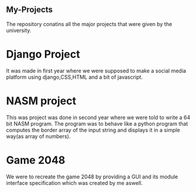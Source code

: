 ## My-Projects
The repository conatins all the major projects that were given by the university.
# Django Project
It was made in first year where we were supposed to make a social media platform using django,CSS,HTML and a bit of javascript.
# NASM project
This was project was done in second year where we were told to write a 64 bit NASM program. The program was to behave like a python program that computes the border array
of the input string and displays it in a simple way(as array of numbers).
# Game 2048
We were to recreate the game 2048 by providing a GUI and its module interface specification which was created by me aswell.
